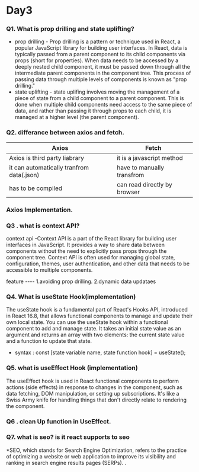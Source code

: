 # Day3
 ### Q1. What is prop drilling and state uplifting?
 * prop drilling - Prop drilling is a pattern or technique used in React, a popular JavaScript library for building user interfaces. In React, data is typically passed from a parent component to its child components via props (short for properties). When data needs to be accessed by a deeply nested child component, it must be passed down through all the intermediate parent components in the component tree. This process of passing data through multiple levels of components is known as "prop drilling."
* state uplifting - state uplifing involves moving the management of a piece of state from a child component to a parent component. This is done when multiple child components need access to the same piece of data, and rather than passing it through props to each child, it is managed at a higher level (the parent component).


### Q2. differance between axios and fetch.
|Axios|Fetch|
|----|----|
|Axios is third party liabrary|it is a javascript method|
|it can automatically tranfrom data(.json)|have to manually transfrom|
|has to be compiled|can read directly by browser|

### Axios Implementation.

### Q3 . what is context API?
context api -Context API is a part of the React library for building user interfaces in JavaScript. It provides a way to share data between components without the need to explicitly pass props through the component tree. Context API is often used for managing global state, configuration, themes, user authentication, and other data that needs to be accessible to multiple components.

feature ----
1.avoiding prop drilling.
2.dynamic data updataes

### Q4. What is useState Hook(implementation)
The useState hook is a fundamental part of React's Hooks API, introduced in React 16.8, that allows functional components to manage and update their own local state.
You can use the useState hook within a functional component to add and manage state. It takes an initial state value as an argument and returns an array with two elements: the current state value and a function to update that state.
* syntax :
 const [state variable name, state function hook] = useState();


 ### Q5. what is useEffect Hook (implementation)

 The useEffect hook is used in React functional components to perform actions (side effects) in response to changes in the component, such as data fetching, DOM manipulation, or setting up subscriptions. It's like a Swiss Army knife for handling things that don't directly relate to rendering the component.

 ### Q6 . clean Up function in UseEffect.

 ### Q7. what is seo? is it react supports to seo
 *SEO, which stands for Search Engine Optimization, refers to the practice of optimizing a website or web application to improve its visibility and ranking in search engine results pages (SERPs). .
 
